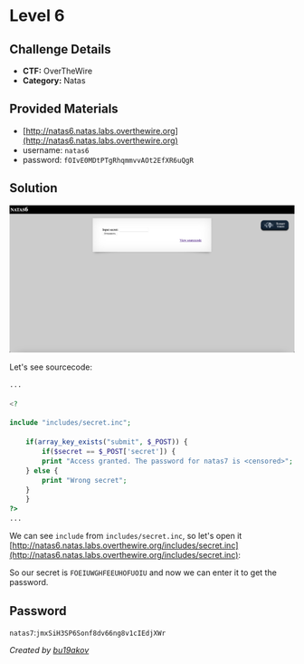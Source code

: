 # Level 6

## Challenge Details 

- **CTF:** OverTheWire
- **Category:** Natas

## Provided Materials

- [http://natas6.natas.labs.overthewire.org](http://natas6.natas.labs.overthewire.org)
- username: `natas6`
- password: `fOIvE0MDtPTgRhqmmvvAOt2EfXR6uQgR`

## Solution

![start](./start.jpg)

Let's see sourcecode:

```php
...

<?

include "includes/secret.inc";

    if(array_key_exists("submit", $_POST)) {
        if($secret == $_POST['secret']) {
        print "Access granted. The password for natas7 is <censored>";
    } else {
        print "Wrong secret";
    }
    }
?>
...
```

We can see `include` from `includes/secret.inc`, so let's open it [http://natas6.natas.labs.overthewire.org/includes/secret.inc](http://natas6.natas.labs.overthewire.org/includes/secret.inc):

So our secret is `FOEIUWGHFEEUHOFUOIU` and now we can enter it to get the password.

## Password

`natas7`:`jmxSiH3SP6Sonf8dv66ng8v1cIEdjXWr`

*Created by [bu19akov](https://github.com/bu19akov)*